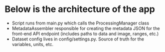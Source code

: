 # Below is the architecture of the app

- Script runs from main.py which calls the ProcessingManager class
- MetadataAssembler responsible for creating the metadata JSON for the front-end API endpoint (includes paths to data and image, ranges, etc.)
- Dataset config lives in config/settings.py. Source of truth for the variables, units, etc.
